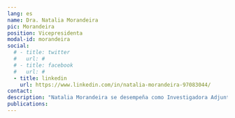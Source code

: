 ```yaml
---
lang: es
name: Dra. Natalia Morandeira
pic: Morandeira
position: Vicepresidenta
modal-id: morandeira
social:
  # - title: twitter
  #   url: #
  # - title: facebook
  #   url: #
  - title: linkedin
    url: https://www.linkedin.com/in/natalia-morandeira-97083044/
contact: 
description: "Natalia Morandeira se desempeña como Investigadora Adjunta, con amplia experiencia en ecología de humedales y paisajes, monitoreo de biodiversidad y teledetección satelital mediante datos ópticos, SAR y polarimétricos. Como investigadora del Consejo Nacional de Investigaciones Científicas y Técnicas (CONICET), ha coordinado diversos proyectos nacionales e internacionales, con énfasis en el monitoreo de ecosistemas y la evaluación de riesgos ambientales en hábitats complejos, incluyendo los sistemas de humedales de la llanura aluvial del río Paraná y los ambientes costeros de la provincia de Buenos Aires. Ha sido Investigadora Principal o Co-Investigadora Principal en convenios de investigación con Agencias Espaciales (de Argentina, Japón, Canadá e Italia), involucrando el desarrollo de aplicaciones para el monitoreo de humedales utilizando datos SAR o PolSAR de SAOCOM, ALOS/PALSAR-2 y RADARSAT-2, y datos de CosmoSkyMed. Además, actualmente imparte la cátedra de Ecología en la Universidad de San Martín (UNSAM) y colabora con la cátedra de Ecología del Paisaje en la Universidad de Buenos Aires (UBA)."
publications:
---
```


